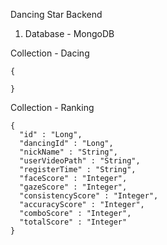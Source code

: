 Dancing Star Backend

1. Database - MongoDB

Collection - Dacing 

    {
      
    }

Collection - Ranking

    {
      "id" : "Long",
      "dancingId" : "Long",
      "nickName" : "String",
      "userVideoPath" : "String",
      "registerTime" : "String",
      "faceScore" : "Integer",
      "gazeScore" : "Integer",
      "consistencyScore" : "Integer",
      "accuracyScore" : "Integer",
      "comboScore" : "Integer",
      "totalScore" : "Integer"
    }


